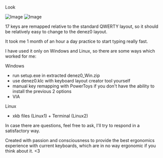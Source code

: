 Look 

![Image](https://github.com/user-attachments/assets/b38fe913-7697-4586-a66f-87cfce80b952)
![Image](https://github.com/user-attachments/assets/b4c15546-5878-43be-9fe3-eca1eb52fe72)

17 keys are remapped relative to the standard QWERTY layout, so it should be relatively easy to change to the denez0 layout. 

It took me 1 month of an hour a day practice to start typing really fast. 

I have used it only on Windows and Linux, so there are some ways which worked for me:

Windows
- run setup.exe in extracted denez0_Win.zip
- use denez0.klc with keyboard layout creator tool yourself
- manual key remapping with PowerToys if you don't have the ability to install the previous 2 options
- VIA

Linux
- xkb files (Linux1) + Terminal (Linux2)

In case there are questions, feel free to ask, I'll try to respond in a satisfactory way.

Created with passion and consciousness to provide the best ergonomics experience with current keyboards, which are in no way ergonomic if you think about it. <3
